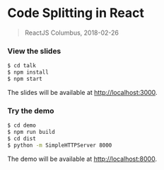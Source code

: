 # Code Splitting in React

> ReactJS Columbus, 2018-02-26

### View the slides

```sh
$ cd talk
$ npm install
$ npm start
```

The slides will be available at [http://localhost:3000](localhost:3000).

### Try the demo

```sh
$ cd demo
$ npm run build
$ cd dist
$ python -m SimpleHTTPServer 8000
```

The demo will be available at [http://localhost:8000](localhost:8000).
